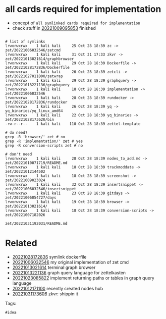 # all cards required for implementation

- concept of `all symlinked cards required for implementation`
- check stuff in [20221009095853](/zet/20221009095853/README.md) finished

```

# list of symlinks
lrwxrwxrwx    1 kali kali     25 Oct 28 18:39 zc -> zet/20221006032546/zetcmd
lrwxrwxrwx    1 kali kali     31 Oct 31 17:33 zkvr -> zet/20221013021614/graphbrowser
lrwxrwxrwx    1 kali kali     29 Oct 28 18:39 Dockerfile -> zet/20221028172836/Dockerfile
lrwxrwxrwx    1 kali kali     26 Oct 28 18:39 zetcli -> zet/20221027011800/zetwrap
lrwxrwxrwx    1 kali kali     29 Oct 28 18:39 graphquery -> zet/20221013221136/graphquery
lrwxrwxrwx    1 kali kali     18 Oct 28 18:39 implementation -> zet/20221006032546
lrwxrwxrwx    1 kali kali     28 Oct 28 18:39 rundocker -> zet/20221028172836/rundocker
lrwxrwxrwx    1 kali kali     26 Oct 28 18:39 yq -> yq_binaries/yq_linux_amd64
lrwxrwxrwx    1 kali kali     22 Oct 28 18:39 yq_binaries -> zet/20221028173620/bin
-rw-r--r--    1 kali kali    110 Oct 28 18:39 zettel-template

# do need?
grep -R 'browser/' zet # no
grep -R 'implementation/' zet # yes
grep -R conversion-scripts zet # no

# don't need
lrwxrwxrwx    1 kali kali     28 Oct 28 18:39 nodes_to_add.md -> zet/20221010071719/README.md
lrwxrwxrwx    1 kali kali     18 Oct 28 18:39 trackmoddate -> zet/20221012144502
lrwxrwxrwx    1 kali kali     18 Oct 28 18:39 screenshot -> zet/20221009023024
lrwxrwxrwx    1 kali kali     32 Oct 28 18:39 insertsnippet -> zet/20221006032546/insertsnippet
lrwxrwxrwx    1 kali kali     23 Oct 28 18:39 gitdays -> zet/20221006054727/days
lrwxrwxrwx    1 kali kali     19 Oct 28 18:39 browser -> zet/20221013021614/
lrwxrwxrwx    1 kali kali     18 Oct 28 18:39 conversion-scripts -> zet/20221007182026

```

` zet/20221031192031/README.md `

# Related

- [20221028172836](/zet/20221028172836/README.md) symlink dockerfile
- [20221006032546](/zet/20221006032546/README.md) my original implementation of zet cmd
- [20221013021614](/zet/20221013021614/README.md) terminal graph browser
- [20221013221136](/zet/20221013221136/README.md) graph query language for zettelkasten
- [20221023085822](/zet/20221023085822/README.md) implement returning paths or tables in graph query language
- [20221012171100](/zet/20221012171100/README.md) recently created nodes hub
- [20221031173606](/zet/20221031173606/README.md) zkvr: shippin it

Tags:

    #idea
